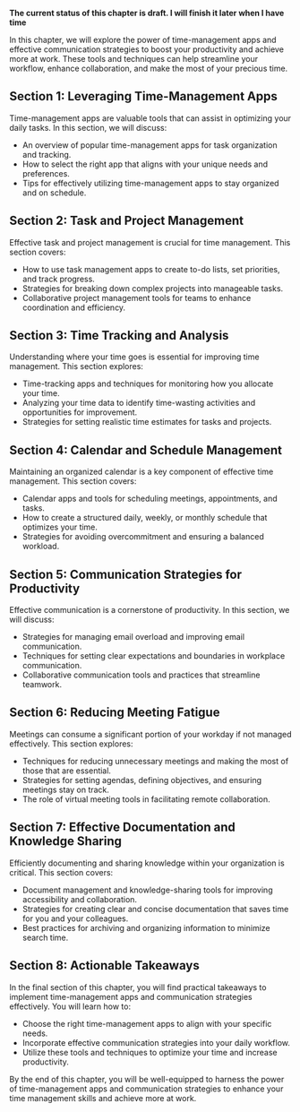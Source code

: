 **The current status of this chapter is draft. I will finish it later when I have time**

In this chapter, we will explore the power of time-management apps and effective communication strategies to boost your productivity and achieve more at work. These tools and techniques can help streamline your workflow, enhance collaboration, and make the most of your precious time.

Section 1: Leveraging Time-Management Apps
------------------------------------------

Time-management apps are valuable tools that can assist in optimizing your daily tasks. In this section, we will discuss:

* An overview of popular time-management apps for task organization and tracking.
* How to select the right app that aligns with your unique needs and preferences.
* Tips for effectively utilizing time-management apps to stay organized and on schedule.

Section 2: Task and Project Management
--------------------------------------

Effective task and project management is crucial for time management. This section covers:

* How to use task management apps to create to-do lists, set priorities, and track progress.
* Strategies for breaking down complex projects into manageable tasks.
* Collaborative project management tools for teams to enhance coordination and efficiency.

Section 3: Time Tracking and Analysis
-------------------------------------

Understanding where your time goes is essential for improving time management. This section explores:

* Time-tracking apps and techniques for monitoring how you allocate your time.
* Analyzing your time data to identify time-wasting activities and opportunities for improvement.
* Strategies for setting realistic time estimates for tasks and projects.

Section 4: Calendar and Schedule Management
-------------------------------------------

Maintaining an organized calendar is a key component of effective time management. This section covers:

* Calendar apps and tools for scheduling meetings, appointments, and tasks.
* How to create a structured daily, weekly, or monthly schedule that optimizes your time.
* Strategies for avoiding overcommitment and ensuring a balanced workload.

Section 5: Communication Strategies for Productivity
----------------------------------------------------

Effective communication is a cornerstone of productivity. In this section, we will discuss:

* Strategies for managing email overload and improving email communication.
* Techniques for setting clear expectations and boundaries in workplace communication.
* Collaborative communication tools and practices that streamline teamwork.

Section 6: Reducing Meeting Fatigue
-----------------------------------

Meetings can consume a significant portion of your workday if not managed effectively. This section explores:

* Techniques for reducing unnecessary meetings and making the most of those that are essential.
* Strategies for setting agendas, defining objectives, and ensuring meetings stay on track.
* The role of virtual meeting tools in facilitating remote collaboration.

Section 7: Effective Documentation and Knowledge Sharing
--------------------------------------------------------

Efficiently documenting and sharing knowledge within your organization is critical. This section covers:

* Document management and knowledge-sharing tools for improving accessibility and collaboration.
* Strategies for creating clear and concise documentation that saves time for you and your colleagues.
* Best practices for archiving and organizing information to minimize search time.

Section 8: Actionable Takeaways
-------------------------------

In the final section of this chapter, you will find practical takeaways to implement time-management apps and communication strategies effectively. You will learn how to:

* Choose the right time-management apps to align with your specific needs.
* Incorporate effective communication strategies into your daily workflow.
* Utilize these tools and techniques to optimize your time and increase productivity.

By the end of this chapter, you will be well-equipped to harness the power of time-management apps and communication strategies to enhance your time management skills and achieve more at work.
